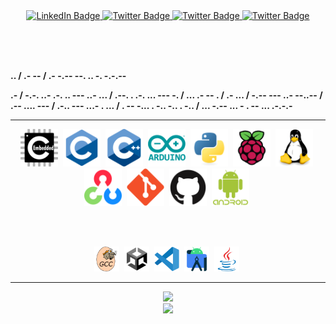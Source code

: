 <div id="header" align="center">
  
  <div id="badges">
  <a href="https://www.linkedin.com/in/aygin-naderi/">
    <img src="https://img.shields.io/badge/LinkedIn-blue?style=for-the-badge&logo=linkedin&logoColor=white" alt="LinkedIn Badge"/>
  </a>
  <a href="https://twitter.com/luna__e__sole">
    <img src="https://img.shields.io/badge/Twitter-blue?style=for-the-badge&logo=twitter&logoColor=white" alt="Twitter Badge"/>
  </a>
  <a href="https://www.goodreads.com/user/show/52489498-aygin-naderi">
    <img src="https://img.shields.io/badge/Goodreads-372213?style=for-the-badge&logo=goodreads&logoColor=white" alt="Twitter Badge"/>
  </a>
  <a href="mailto:ayginnaderi@gmail.com">
    <img src="https://img.shields.io/badge/Gmail-D14836?style=for-the-badge&logo=gmail&logoColor=white" alt="Twitter Badge"/>
  </a>
</div>
  
<img src="https://komarev.com/ghpvc/?username=aygin&style=flat-square&color=blue" alt=""/>
  
</div>

<br/><br/>  

**.. / .- -- / .- -.-- --. .. -. -.-.--**  

**.- / -.-. ..- .-. .. --- ..- ... / .--. . .-. ... --- -. / ... .- -- . / .- ... / -.-- --- ..- --..-- / .-- .... --- / .-.. --- ...- . ... / . -- -... . -.. -.. . -.. / ... -.-- ... - . -- ... .-.-.-** 





---  
 

<div align="center">
  <img src="https://github.com/devicons/devicon/blob/master/icons/embeddedc/embeddedc-original-wordmark.svg" title="Redux" alt="Redux " width="60" height="60"/>&nbsp;
  <img src="https://github.com/devicons/devicon/blob/master/icons/c/c-original.svg" title="Material UI" alt="Material UI" width="60" height="60"/>&nbsp;
  <img src="https://github.com/devicons/devicon/blob/master/icons/cplusplus/cplusplus-original.svg" title="Flutter" alt="Flutter" width="60" height="60"/>&nbsp;
  <img src="https://github.com/devicons/devicon/blob/master/icons/arduino/arduino-original-wordmark.svg" title="Spring" alt="Spring" width="60" height="60"/>&nbsp;
  <img src="https://github.com/devicons/devicon/blob/master/icons/python/python-original.svg" title="NodeJS" alt="NodeJS" width="60" height="60"/>&nbsp;
  <img src="https://github.com/devicons/devicon/blob/master/icons/raspberrypi/raspberrypi-original.svg" title="AWS" alt="AWS" width="60" height="60"/>&nbsp;
  <img src="https://github.com/devicons/devicon/blob/master/icons/linux/linux-original.svg" title="Gatsby"  alt="Gatsby" width="60" height="60"/>&nbsp;
  <img src="https://github.com/devicons/devicon/blob/master/icons/opencv/opencv-original.svg" title="MySQL"  alt="MySQL" width="60" height="60"/>&nbsp;
  <img src="https://github.com/devicons/devicon/blob/master/icons/git/git-original.svg" title="HTML5" alt="HTML" width="60" height="60"/>&nbsp;
  <img src="https://github.com/devicons/devicon/blob/master/icons/github/github-original.svg" title="JavaScript" alt="JavaScript" width="60" height="60"/>&nbsp;
  <img src="https://github.com/devicons/devicon/blob/master/icons/android/android-plain-wordmark.svg" title="Java" alt="Java" width="60" height="60"/>&nbsp;
</div>

<br/><br/>  

<div align="center">
  <img src="https://github.com/devicons/devicon/blob/master/icons/gcc/gcc-original.svg"  title="CSS3" alt="CSS" width="40" height="40"/>&nbsp;
  <img src="https://github.com/devicons/devicon/blob/master/icons/unity/unity-original.svg" title="Unity" alt="Unity" width="40" height="40"/>&nbsp;
  <img src="https://github.com/devicons/devicon/blob/master/icons/vscode/vscode-original.svg" title="Vscode" alt="Vscode" width="40" height="40"/>&nbsp;
  <img src="https://github.com/devicons/devicon/blob/master/icons/androidstudio/androidstudio-original.svg" title="React" alt="React" width="40" height="40"/>&nbsp;
  <img src="https://github.com/devicons/devicon/blob/master/icons/java/java-original.svg" title="Firebase" alt="Firebase" width="40" height="40"/>&nbsp;
</div>

---  

<div id="stats" align="center">
	<img src="http://github-readme-streak-stats.herokuapp.com?user=aygin&theme=dark&background=212121" />
</div> 


<div id="langs" align="center">
	<img src="https://github-readme-stats.vercel.app/api/top-langs/?username=aygin&layout=compact&theme=vision-friendly-dark" />
</div> 
